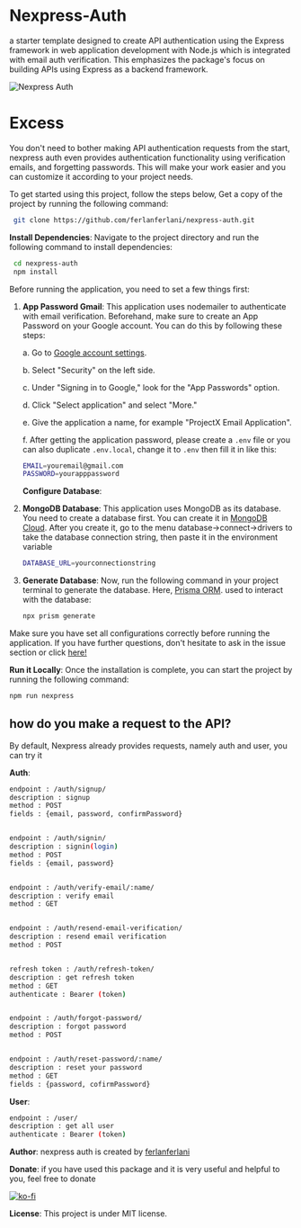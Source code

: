 # Nexpress-Auth

a starter template designed to create API authentication using the Express framework in web application development with Node.js which is integrated with email auth verification. This emphasizes the package's focus on building APIs using Express as a backend framework.

![Nexpress Auth]([https://github.com/ferlanferlani/nexpress-api/assets/87635305/eae6e6fa-8cc0-4cb7-a981-c399859565cc](https://github.com/ferlanferlani/nexpress-auth/issues/1))

# Excess
You don't need to bother making API authentication requests from the start, nexpress auth even provides authentication functionality using verification emails, and forgetting passwords. This will make your work easier and you can customize it according to your project needs.

To get started using this project, follow the steps below, Get a copy of the project by running the following command:

```bash
 git clone https://github.com/ferlanferlani/nexpress-auth.git
```

**Install Dependencies**:
Navigate to the project directory and run the following command to install dependencies:

```bash
 cd nexpress-auth
 npm install
```

Before running the application, you need to set a few things first:

1. **App Password Gmail**: This application uses nodemailer to authenticate with email verification. Beforehand, make sure to create an App Password on your Google account. You can do this by following these steps:

   a. Go to [Google account settings](https://myaccount.google.com/).

   b. Select "Security" on the left side.

   c. Under "Signing in to Google," look for the "App Passwords" option.

   d. Click "Select application" and select "More."

   e. Give the application a name, for example "ProjectX Email Application".

   f. After getting the application password, please create a `.env` file or you can also duplicate `.env.local`, change it to `.env` then fill it in like this:

   ```bash
   EMAIL=youremail@gmail.com
   PASSWORD=yourapppassword
   ```

   **Configure Database**:

2. **MongoDB Database**: This application uses MongoDB as its database. You need to create a database first. You can create it in [MongoDB Cloud](https://cloud.mongodb.com/).
   After you create it, go to the menu database->connect->drivers to take the database connection string, then paste it in the environment variable

   ```bash
   DATABASE_URL=yourconnectionstring
   ```

3. **Generate Database**: Now, run the following command in your project terminal to generate the database. Here, [Prisma ORM](https://www.prisma.io/). used to interact with the database:

   ```bash
   npx prism generate
   ```

Make sure you have set all configurations correctly before running the application. If you have further questions, don't hesitate to ask in the issue section or click [here!](https://github.com/ferlanferlani/nexpress-api/issues/1)

**Run it Locally**:
Once the installation is complete, you can start the project by running the following command:

```bash
npm run nexpress
```

## how do you make a request to the API?
By default, Nexpress already provides requests, namely auth and user, you can try it

**Auth**:
```bash
endpoint : /auth/signup/
description : signup
method : POST
fields : {email, password, confirmPassword}


endpoint : /auth/signin/
description : signin(login)
method : POST
fields : {email, password}


endpoint : /auth/verify-email/:name/
description : verify email
method : GET


endpoint : /auth/resend-email-verification/
description : resend email verification
method : POST


refresh token : /auth/refresh-token/
description : get refresh token
method : GET
authenticate : Bearer (token)


endpoint : /auth/forgot-password/
description : forgot password
method : POST


endpoint : /auth/reset-password/:name/
description : reset your password
method : GET
fields : {password, cofirmPassword}
```

**User**:
```bash
endpoint : /user/
description : get all user
authenticate : Bearer (token)
```

**Author**:
nexpress auth is created by [ferlanferlani](https://ferlanferlani.rf.gd)

**Donate**:
if you have used this package and it is very useful and helpful to you, feel free to donate

[![ko-fi](https://ko-fi.com/img/githubbutton_sm.svg)](https://ko-fi.com/ferlanferlani)

**License**:
This project is under MIT license.
